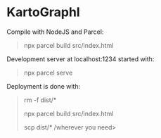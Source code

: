 # KartoGraphI

Compile with NodeJS and Parcel:
> npx parcel build src/index.html

Development server at localhost:1234 started with:
> npx parcel serve

Deployment is done with:
> rm -f dist/*
> 
> npx parcel build src/index.html
> 
> scp dist/* /wherever you need>
